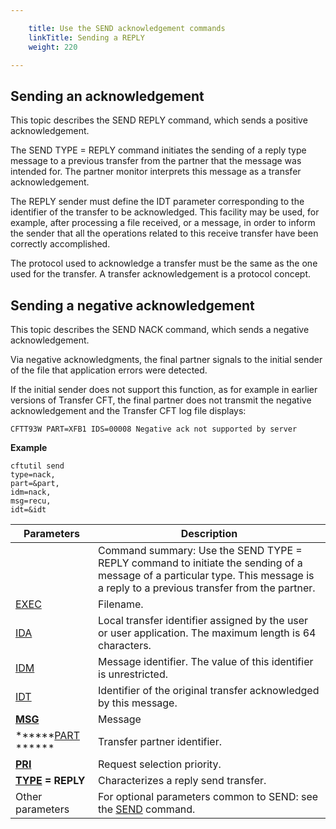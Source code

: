 ```yaml
---

    title: Use the SEND acknowledgement commands  
    linkTitle: Sending a REPLY
    weight: 220

---
```

<span id="About_the_SEND_REPLY_Command"></span>

## 

## Sending an acknowledgement

This topic describes the SEND REPLY command, which sends a positive acknowledgement.

The SEND TYPE = REPLY command
initiates the sending of a reply type message
to a previous transfer from the partner that the message was
intended for. The partner monitor interprets this message as a transfer
acknowledgement.

The REPLY sender must define the IDT parameter corresponding
to the identifier of the transfer to be acknowledged. This facility may
be used, for example, after processing a file received, or a message, in order to inform the sender that
all the operations related to this receive transfer have been correctly
accomplished.

The protocol used to acknowledge a transfer must be the same as the
one used for the transfer. A transfer acknowledgement is a protocol concept.

## Sending a negative acknowledgement

This topic describes the SEND NACK command, which sends a negative acknowledgement.

Via negative acknowledgments, the
final partner signals to the initial sender of the file that application
errors were detected.

If the initial sender does not support this function, as for example in earlier versions of Transfer CFT, the final partner does not transmit the
negative acknowledgement and the Transfer CFT log file displays:

```
CFTT93W PART=XFB1 IDS=00008 Negative ack not supported by server
```

******Example******

```
cftutil send
type=nack,
part=&part,
idm=nack,
msg=recu,
idt=&idt
```


| Parameters  | Description  |
| --- | --- |
|   | Command summary: Use the SEND TYPE = REPLY command to initiate the sending of a message of a particular type. This message is a reply to a previous transfer from the partner. |
| <a href="../../../c_intro_userinterfaces/command_summary/parameter_intro/exec">EXEC</a> | Filename. |
| <a href="../../../c_intro_userinterfaces/command_summary/parameter_intro/ida">IDA</a>  | Local transfer identifier assigned by the user or user application. The maximum length is 64 characters. |
| <a href="../../../c_intro_userinterfaces/command_summary/parameter_intro/idm">IDM</a>  | Message identifier. The value of this identifier is unrestricted. |
| <a href="../../../c_intro_userinterfaces/command_summary/parameter_intro/idu">IDT</a>  | Identifier of the original transfer acknowledged by this message. |
| ****<a href="../../../c_intro_userinterfaces/command_summary/parameter_intro/msg">MSG</a>**** | Message |
| ******<a href="../../../c_intro_userinterfaces/command_summary/parameter_intro/part">PART</a> ****** | Transfer partner identifier. |
| ****<a href="../../../c_intro_userinterfaces/command_summary/parameter_intro/pri">PRI</a>**** | Request selection priority. |
| ******<a href="../../../c_intro_userinterfaces/command_summary/parameter_intro/type">TYPE</a> = REPLY****** | Characterizes a reply send transfer. |
| Other parameters  | For optional parameters common to SEND: see the <a href="../../../c_intro_userinterfaces/command_summary#SEND">SEND</a> command.  |

